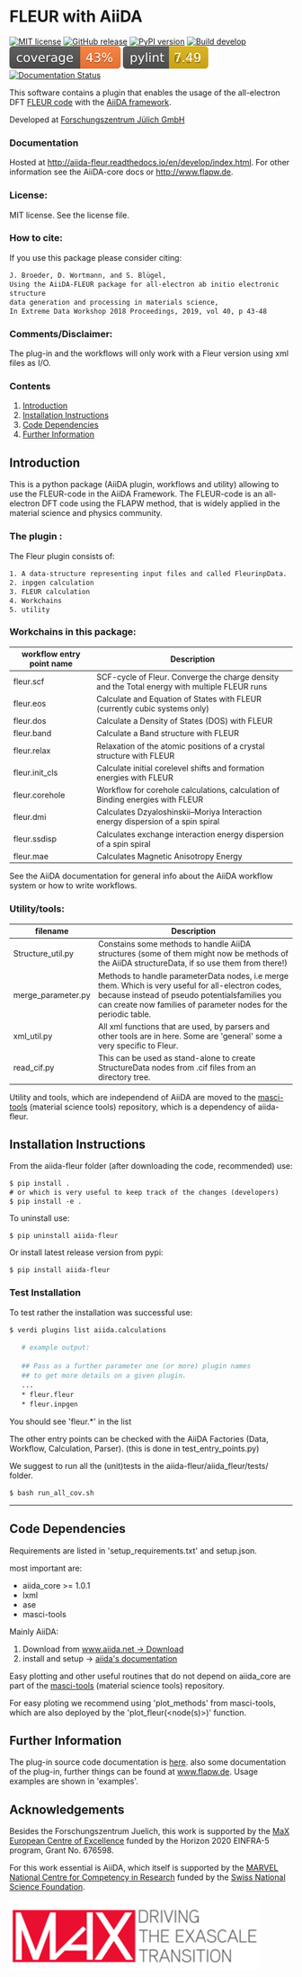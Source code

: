 # FLEUR with AiiDA

[![MIT license](https://img.shields.io/badge/license-MIT-blue.svg)](LICENSE)
[![GitHub release](https://img.shields.io/github/release/broeder-j/aiida-fleur.svg)](https://github.com/broeder-j/aiida-fleur/releases)
[![PyPI version](https://badge.fury.io/py/aiida-fleur.svg)](https://badge.fury.io/py/aiida-fleur)
[![Build develop](https://travis-ci.org/JuDFTteam/aiida-fleur.svg?branch=master)](https://travis-ci.org/JuDFTteam/aiida-fleur)
[![Coveralls github branch](https://github.com/JuDFTteam/aiida-fleur/blob/develop/aiida_fleur/tests/coverage.svg)](https://github.com/JuDFTteam/aiida-fleur/tree/develop)
[![Code quality pylint](https://github.com/JuDFTteam/aiida-fleur/blob/develop/aiida_fleur/tests/pylint.svg)](https://github.com/JuDFTteam/aiida-fleur/tree/develop)
[![Documentation Status](https://readthedocs.org/projects/aiida-fleur/badge/?version=develop)](https://aiida-fleur.readthedocs.io/en/develop/?badge=develop)


This software contains a plugin that enables the usage of the all-electron
DFT [FLEUR code](http://www.flapw.de) with the [AiiDA framework](http://www.aiida.net).

Developed at [Forschungszentrum Jülich GmbH](http://www.fz-juelich.de/pgi/pgi-1/DE/Home/home_node.html)


### Documentation

Hosted at http://aiida-fleur.readthedocs.io/en/develop/index.html.
For other information see the AiiDA-core docs or http://www.flapw.de.

### License:

MIT license.
See the license file.

### How to cite:
If you use this package please consider citing:
```
J. Broeder, D. Wortmann, and S. Blügel,
Using the AiiDA-FLEUR package for all-electron ab initio electronic structure
data generation and processing in materials science,
In Extreme Data Workshop 2018 Proceedings, 2019, vol 40, p 43-48
```


### Comments/Disclaimer:

The plug-in and the workflows will only work with a Fleur version using xml files as I/O.


### Contents

1. [Introduction](#Introduction)
2. [Installation Instructions](#Installation)
3. [Code Dependencies](#Dependencies)
4. [Further Information](#FurtherInfo)

## Introduction <a name="Introduction"></a>

This is a python package (AiiDA plugin, workflows and utility)
allowing to use the FLEUR-code in the AiiDA Framework.
The FLEUR-code is an all-electron DFT code using the FLAPW method,
that is widely applied in the material science and physics community.

### The plugin :

The Fleur plugin consists of:

    1. A data-structure representing input files and called FleurinpData.
    2. inpgen calculation
    3. FLEUR calculation
    4. Workchains
    5. utility

### Workchains in this package:

workflow entry point name | Description
--------------|------------
fleur.scf | SCF-cycle of Fleur. Converge the charge density and the Total energy with multiple FLEUR runs
fleur.eos | Calculate and Equation of States with FLEUR (currently cubic systems only)
fleur.dos | Calculate a Density of States (DOS) with FLEUR
fleur.band | Calculate a Band structure with FLEUR
fleur.relax | Relaxation of the atomic positions of a crystal structure with FLEUR
fleur.init_cls | Calculate initial corelevel shifts and formation energies with FLEUR
fleur.corehole | Workflow for corehole calculations, calculation of Binding energies with FLEUR
fleur.dmi | Calculates Dzyaloshinskii–Moriya Interaction energy dispersion of a spin spiral
fleur.ssdisp | Calculates exchange interaction energy dispersion of a spin spiral
fleur.mae | Calculates Magnetic Anisotropy Energy

See the AiiDA documentation for general info about the AiiDA workflow system or how to write workflows.


### Utility/tools:

filename | Description
---------|------------
Structure_util.py | Constains some methods to handle AiiDA structures (some of them might now be methods of the AiiDA structureData, if so use them from there!)
merge_parameter.py | Methods to handle parameterData nodes, i.e merge them. Which is very useful for all-electron codes, because instead of pseudo potentialsfamilies you can create now families of parameter nodes for the periodic table.
xml_util.py | All xml functions that are used, by parsers and other tools are in here. Some are 'general' some a very specific to Fleur.
read_cif.py | This can be used as stand-alone to create StructureData nodes from .cif files from an directory tree.

Utility and tools, which are independend of AiiDA are moved to the [masci-tools](https://github.com/JuDFTteam/masci-tools) (material science tools) repository,
which is a dependency of aiida-fleur.

## Installation Instructions <a name="Installation"></a>

From the aiida-fleur folder (after downloading the code, recommended) use:

    $ pip install .
    # or which is very useful to keep track of the changes (developers)
    $ pip install -e .

To uninstall use:

    $ pip uninstall aiida-fleur

Or install latest release version from pypi:

    $ pip install aiida-fleur

### Test Installation
To test rather the installation was successful use:
```bash
$ verdi plugins list aiida.calculations
```
```bash
   # example output:

   ## Pass as a further parameter one (or more) plugin names
   ## to get more details on a given plugin.
   ...
   * fleur.fleur
   * fleur.inpgen
```
You should see 'fleur.*' in the list

The other entry points can be checked with the AiiDA Factories (Data, Workflow, Calculation, Parser).
(this is done in test_entry_points.py)

We suggest to run all the (unit)tests in the aiida-fleur/aiida_fleur/tests/ folder.

    $ bash run_all_cov.sh

___

## Code Dependencies <a name="Dependencies"></a>

Requirements are listed in 'setup_requirements.txt' and setup.json.

most important are:

* aiida_core >= 1.0.1
* lxml
* ase
* masci-tools

Mainly AiiDA:

1. Download from [www.aiida.net -> Download](www.aiida.net)
2. install and setup -> [aiida's documentation](http://aiida-core.readthedocs.org/en/stable)

Easy plotting and other useful routines that do not depend on aiida_core are part of
the [masci-tools](https://github.com/JuDFTteam/masci-tools) (material science tools) repository.

For easy ploting we recommend using 'plot_methods' from masci-tools, which are also deployed by the 'plot_fleur(<node(s)>)' function.

## Further Information <a name="FurtherInfo"></a>

The plug-in source code documentation is [here](http://aiida-fleur.readthedocs.io/en/develop/index.html).
also some documentation of the plug-in, further things can be found at www.flapw.de.
Usage examples are shown in 'examples'.


## Acknowledgements

Besides the Forschungszentrum Juelich, this work is supported by the [MaX
European Centre of Excellence](<http://www.max-centre.eu/>) funded by the Horizon 2020 EINFRA-5 program,
Grant No. 676598.

For this work essential is AiiDA, which itself is supported by the [MARVEL National Centre for Competency in Research](<http://nccr-marvel.ch>) funded by the [Swiss National Science Foundation](<http://www.snf.ch/en>).


![MaX](docs/source/images/MaX.png)
